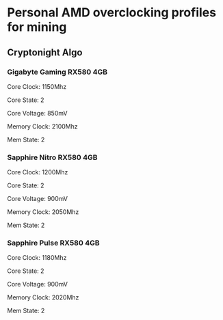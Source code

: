 # Personal AMD overclocking profiles for mining

## Cryptonight Algo

### Gigabyte Gaming RX580 4GB


Core Clock: 1150Mhz

Core State: 2

Core Voltage: 850mV

Memory Clock: 2100Mhz

Mem State: 2


### Sapphire Nitro RX580 4GB


Core Clock: 1200Mhz

Core State: 2

Core Voltage: 900mV

Memory Clock: 2050Mhz

Mem State: 2


### Sapphire Pulse RX580 4GB


Core Clock: 1180Mhz

Core State: 2

Core Voltage: 900mV

Memory Clock: 2020Mhz

Mem State: 2


